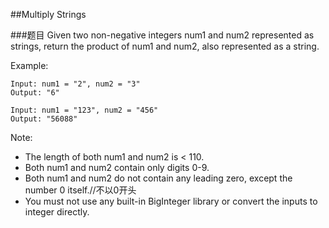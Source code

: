##Multiply Strings

###题目
Given two non-negative integers num1 and num2 represented as strings, return the product of num1 and num2, also represented as a string.

Example:
```
Input: num1 = "2", num2 = "3"
Output: "6"

Input: num1 = "123", num2 = "456"
Output: "56088"
```
Note:
* The length of both num1 and num2 is < 110.
* Both num1 and num2 contain only digits 0-9.
* Both num1 and num2 do not contain any leading zero, except the number 0 itself.//不以0开头
* You must not use any built-in BigInteger library or convert the inputs to integer directly.